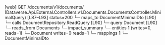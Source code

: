 [web] GET /documents/v1/documents/  (Dataverse.Api.External.Controllers.v1.Documents.DocumentsController.MinimalQuery)  [L87–L93] status=200
  └─ maps_to DocumentMinimalDto [L90]
  └─ calls DocumentRepository.ReadQuery [L90]
  └─ query Document [L90]
    └─ reads_from Documents
  └─ impact_summary
    └─ entities 1 (writes=0, reads=1)
      └─ Document writes=0 reads=1
    └─ mappings 1
      └─ DocumentMinimalDto

